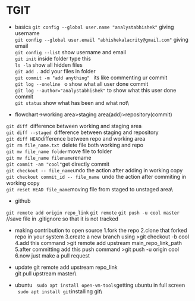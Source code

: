 # TGIT
- basics
`git config --global user.name "analystabhishek"` giving username\
`git config --global user.email "abhishekalacrity@gmail.com"` giving email\
`git config --list` show username and email\
`git init` inside folder type this\
`ls -la` show all hidden files\
`git add .` add your files in folder\
`git commit -m "add anything" ` its like commenting ur commit\
`git log --oneline ` o show what all user done commit\
`git log --author="analystabhishek"` to show what this user done commit\
`git status` show what has been and what not\

- flowchart->working area>staging area(add)>repository(commit)

`git diff `difference between working and staging area\
`git diff --staged `difference between staging and repository\
`git diff HEAD`difference between repo and working area\
`git rm file_name.txt `delete file both working and repo\
`git mv file_name folder`move file to folder\
`git mv file_name filename`rename \
`git commit -am "cool"`get directly commit\
`git checkout -- file_name`undo the action after adding in working copy \
`git checkout commit_id -- file_name `undo the action after commiting in working copy \
`git reset HEAD file_name`moving file from staged to unstaged area\


- github

`git remote add origin repo_link`
`git remote`
`git push -u cool master`
//save file in .gitignore so that it is not tracked

- making contribution to open source
1.fork the repo
2.clone that forked repo in your system
3.create a new branch using >git checkout -b cool
4.add this command >git remote add upstream main_repo_link_path
5.after committing add this push command >git push -u origin cool
6.now just make a pull request

- update 
git remote add upstream repo_link\
git pull upstream master\

- ubuntu
` sudo apt install open-vm-tools`getting ubuntu in full screen\
` sudo apt install git`installing git\
